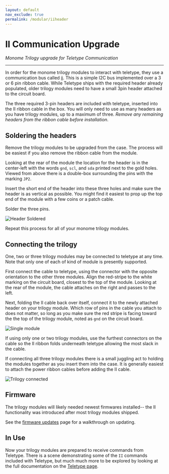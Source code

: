 ```yaml
---
layout: default
nav_exclude: true
permalink: /modular/iiheader
---
```


# II Communication Upgrade

*Monome Trilogy upgrade for Teletype Communication*

---

In order for the monome trilogy modules to interact with teletype, they use a communication bus called [ii](/docs/modular/ii). This is a simple I2C bus implemented over a 3 or 6 pin ribbon cable. While Teletype ships with the required header already populated, older trilogy modules need to have a small 3pin header attached to the circuit board.

The three required 3-pin headers are included with teletype, inserted into the II ribbon cable in the box. You will only need to use as many headers as you have trilogy modules, up to a maximum of three. *Remove any remaining headers from the ribbon cable before installation*.


## Soldering the headers

Remove the trilogy modules to be upgraded from the case. The process will be easiest if you also remove the ribbon cable from the module.

Looking at the rear of the module the location for the header is in the center-left with the words `gnd`, `scl`, and `sda` printed next to the gold holes. Viewed from above there is a double-box surrounding the pins with the marking `JP2`.

Insert the short end of the header into these three holes and make sure the header is as vertical as possible. You might find it easiest to prop up the top end of the module with a few coins or a patch cable.

Solder the three pins.

![Header Soldered](/images/header.jpg)

Repeat this process for all of your monome trilogy modules.

## Connecting the trilogy

One, two or three trilogy modules may be connected to teletype at any time. Note that only one of each of kind of module is presently supported.

First connect the cable to teletype, using the connector with the opposite orientation to the other three modules. Align the red-stripe to the white marking on the circuit board, closest to the top of the module. Looking at the rear of the module, the cable attaches on the right and passes to the left.

Next, folding the II cable back over itself, connect it to the newly attached header on your trilogy module. Which row of pins in the cable you attach to does not matter, so long as you make sure the red stripe is facing toward the the top of the trilogy module, noted as `gnd` on the circuit board.

![Single module](/images/single.jpg)

If using only one or two trilogy modules, use the furthest connectors on the cable so the II ribbon folds underneath teletype allowing the most slack in the cable.

If connecting all three trilogy modules there is a small juggling act to holding the modules together as you insert them into the case. It is generally easiest to attach the power ribbon cables before adding the II cable.

![Trilogy connected](/images/trilogy.jpg)

## Firmware

The trilogy modules will likely needed newest firmwares installed-- the II functionality was introduced after most trilogy modules shipped.

See the [firmware updates](/docs/modular/update/) page for a walkthrough on updating.

## In Use

Now your trilogy modules are prepared to receive commands from Teletype. There is a scene demonstrating some of the `II` commands included with Teletype, but much much more to be explored by looking at the full documentation on the [Teletype page](/docs/teletype).
